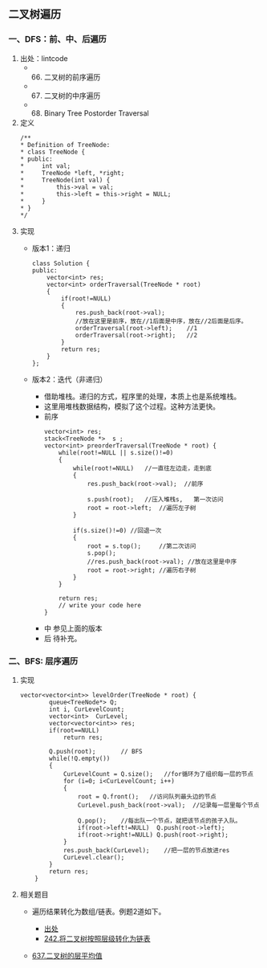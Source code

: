 

## 二叉树遍历

### 一、DFS：前、中、后遍历
1. 出处：lintcode
    - 66. 二叉树的前序遍历
    - 67. 二叉树的中序遍历
    - 68. Binary Tree Postorder Traversal
2. 定义
    ```
    /**
    * Definition of TreeNode:
    * class TreeNode {
    * public:
    *     int val;
    *     TreeNode *left, *right;
    *     TreeNode(int val) {
    *         this->val = val;
    *         this->left = this->right = NULL;
    *     }
    * }
    */
    ```
3. 实现
    - 版本1：递归
        ```
        class Solution {
        public:
            vector<int> res;
            vector<int> orderTraversal(TreeNode * root)
            {
                if(root!=NULL)
                {
                    res.push_back(root->val); 
                    //放在这里是前序，放在//1后面是中序，放在//2后面是后序。
                    orderTraversal(root->left);    //1
                    orderTraversal(root->right);   //2                     
                }
                return res;
            }
        };
        ```

    - 版本2：迭代（非递归）
        + 借助堆栈。递归的方式，程序里的处理，本质上也是系统堆栈。
        + 这里用堆栈数据结构，模拟了这个过程。这种方法更快。
        + 前序
            ```
            vector<int> res;
            stack<TreeNode *>  s ;
            vector<int> preorderTraversal(TreeNode * root) {
                while(root!=NULL || s.size()!=0)
                {
                    while(root!=NULL)   //一直往左边走，走到底
                    {
                        res.push_back(root->val);  //前序
                    
                        s.push(root);   //压入堆栈s,   第一次访问
                        root = root->left;  //遍历左子树
                    }
                    
                    if(s.size()!=0) //回退一次
                    {
                        root = s.top();     //第二次访问
                        s.pop();
                        //res.push_back(root->val); //放在这里是中序
                        root = root->right; //遍历右子树
                    }
                }
                
                return res;
                // write your code here
            }
            ```
        + 中
            参见上面的版本    
        + 后
            待补充。


### 二、BFS: 层序遍历
1. 实现
    ```
    vector<vector<int>> levelOrder(TreeNode * root) {
            queue<TreeNode*> Q;
            int i, CurLevelCount;
            vector<int>  CurLevel;
            vector<vector<int>> res;
            if(root==NULL)
                return res;
                
            Q.push(root);       // BFS
            while(!Q.empty())
            {
                CurLevelCount = Q.size();   //for循环为了组织每一层的节点
                for (i=0; i<CurLevelCount; i++)
                {
                    root = Q.front();   //访问队列最头边的节点
                    CurLevel.push_back(root->val);  //记录每一层里每个节点
                    
                    Q.pop();    //每出队一个节点，就把该节点的孩子入队。
                    if(root->left!=NULL)  Q.push(root->left);
                    if(root->right!=NULL) Q.push(root->right);
                }
                res.push_back(CurLevel);    //把一层的节点放进res
                CurLevel.clear();
            }
            return res;
        }
    ```

2. 相关题目
    - 遍历结果转化为数组/链表。例题2道如下。
        - [出处](https://www.lintcode.com/problem/binary-tree-level-order-traversal/leaderboard)
        - [242.将二叉树按照层级转化为链表](./convert-binary-tree-to-linked-lists-by-depth.cpp)
    
    - [637.二叉树的层平均值](./637.average-of-levels-in-binary-tree.cpp)